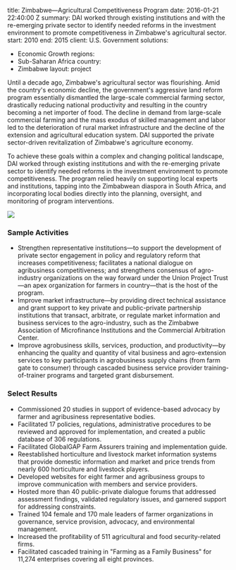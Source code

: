 
title: Zimbabwe—Agricultural Competitiveness Program
date: 2016-01-21 22:40:00 Z
summary: DAI worked through existing institutions and with the re-emerging private
  sector to identify needed reforms in the investment environment to promote competitiveness
  in Zimbabwe's agricultural sector.
start: 2010
end: 2015
client: U.S. Government
solutions:
- Economic Growth
regions:
- Sub-Saharan Africa
country:
- Zimbabwe
layout: project


Until a decade ago, Zimbabwe's agricultural sector was flourishing. Amid the country's economic decline, the government's aggressive land reform program essentially dismantled the large-scale commercial farming sector, drastically reducing national productivity and resulting in the country becoming a net importer of food. The decline in demand from large-scale commercial farming and the mass exodus of skilled management and labor led to the deterioration of rural market infrastructure and the decline of the extension and agricultural education system. DAI supported the private sector-driven revitalization of Zimbabwe's agriculture economy.

To achieve these goals within a complex and changing political landscape, DAI worked through existing institutions and with the re-emerging private sector to identify needed reforms in the investment environment to promote competitiveness. The program relied heavily on supporting local experts and institutions, tapping into the Zimbabwean diaspora in South Africa, and incorporating local bodies directly into the planning, oversight, and monitoring of program interventions.

![][1]

### Sample Activities

* Strengthen representative institutions—to support the development of private sector engagement in policy and regulatory reform that increases competitiveness; facilitates a national dialogue on agribusiness competitiveness; and strengthens consensus of agro-industry organizations on the way forward under the Union Project Trust—an apex organization for farmers in country—that is the host of the program.
* Improve market infrastructure—by providing direct technical assistance and grant support to key private and public-private partnership institutions that transact, arbitrate, or regulate market information and business services to the agro-industry, such as the Zimbabwe Association of Microfinance Institutions and the Commercial Arbitration Center.
* Improve agrobusiness skills, services, production, and productivity—by enhancing the quality and quantity of vital business and agro-extension services to key participants in agrobusiness supply chains (from farm gate to consumer) through cascaded business service provider training-of-trainer programs and targeted grant disbursement.

### Select Results

* Commissioned 20 studies in support of evidence-based advocacy by farmer and agribusiness representative bodies.
* Facilitated 17 policies, regulations, administrative procedures to be reviewed and approved for implementation, and created a public database of 306 regulations.
* Facilitated GlobalGAP Farm Assurers training and implementation guide.
* Reestablished horticulture and livestock market information systems that provide domestic information and market and price trends from nearly 600 horticulture and livestock players.
* Developed websites for eight farmer and agribusiness groups to improve communication with members and service providers.
* Hosted more than 40 public-private dialogue forums that addressed assessment findings, validated regulatory issues, and garnered support for addressing constraints.
* Trained 104 female and 170 male leaders of farmer organizations in governance, service provision, advocacy, and environmental management.
* Increased the profitability of 511 agricultural and food security-related firms.
* Facilitated cascaded training in "Farming as a Family Business" for 11,274 enterprises covering all eight provinces.

[1]: https://assetify-dai.com/projects/LEAD_Zim_0.jpg
